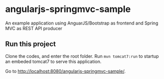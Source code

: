 angularjs-springmvc-sample
==========================

An example application using AnguarJS/Bootstrap as frontend and Spring MVC as REST API producer


## Run this project

Clone the codes, and enter the root folder. Run `mvn tomcat7:run` to startup an embeded tomcat7 to serve this application.

Go to [http://localhost:8080/angularjs-springmvc-sample/](http://localhost:8080/angularjs-springmvc-sample/).